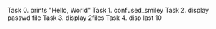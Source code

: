 Task 0. prints "Hello, World"
Task 1. confused_smiley
Task 2. display passwd file
Task 3. display 2files
Task 4. disp last 10
